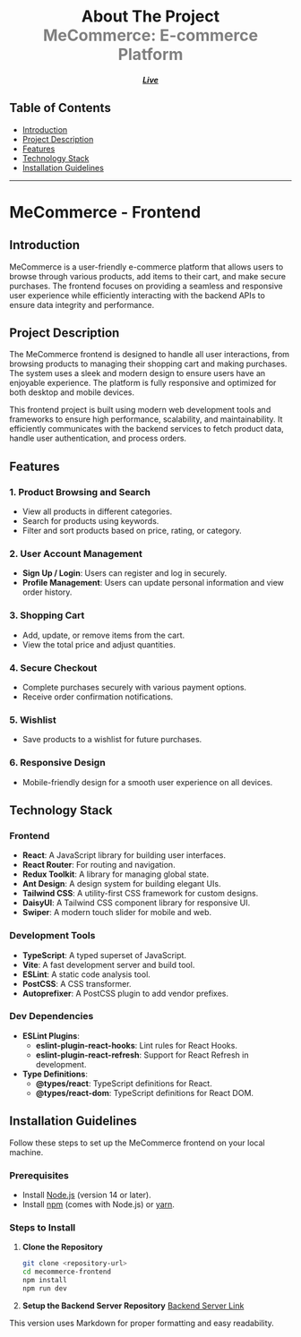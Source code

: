 <div align="center">
  <h1>About The Project
  <div style="color: #808080">
  MeCommerce: E-commerce Platform
  </div></h1>
  <h5><a href="https://mecommerce-weld.vercel.app">
  Live</a></h5>
</div>

## Table of Contents
- [Introduction](#introduction)
- [Project Description](#project-description)
- [Features](#features)
- [Technology Stack](#technology-stack)
- [Installation Guidelines](#installation-guidelines)

---

# MeCommerce - Frontend

## Introduction

MeCommerce is a user-friendly e-commerce platform that allows users to browse through various products, add items to their cart, and make secure purchases. The frontend focuses on providing a seamless and responsive user experience while efficiently interacting with the backend APIs to ensure data integrity and performance.

## Project Description

The MeCommerce frontend is designed to handle all user interactions, from browsing products to managing their shopping cart and making purchases. The system uses a sleek and modern design to ensure users have an enjoyable experience. The platform is fully responsive and optimized for both desktop and mobile devices.

This frontend project is built using modern web development tools and frameworks to ensure high performance, scalability, and maintainability. It efficiently communicates with the backend services to fetch product data, handle user authentication, and process orders.

## Features

### 1. Product Browsing and Search
- View all products in different categories.
- Search for products using keywords.
- Filter and sort products based on price, rating, or category.

### 2. User Account Management
- **Sign Up / Login**: Users can register and log in securely.
- **Profile Management**: Users can update personal information and view order history.

### 3. Shopping Cart
- Add, update, or remove items from the cart.
- View the total price and adjust quantities.

### 4. Secure Checkout
- Complete purchases securely with various payment options.
- Receive order confirmation notifications.

### 5. Wishlist
- Save products to a wishlist for future purchases.

### 6. Responsive Design
- Mobile-friendly design for a smooth user experience on all devices.

## Technology Stack

### Frontend
- **React**: A JavaScript library for building user interfaces.
- **React Router**: For routing and navigation.
- **Redux Toolkit**: A library for managing global state.
- **Ant Design**: A design system for building elegant UIs.
- **Tailwind CSS**: A utility-first CSS framework for custom designs.
- **DaisyUI**: A Tailwind CSS component library for responsive UI.
- **Swiper**: A modern touch slider for mobile and web.

### Development Tools
- **TypeScript**: A typed superset of JavaScript.
- **Vite**: A fast development server and build tool.
- **ESLint**: A static code analysis tool.
- **PostCSS**: A CSS transformer.
- **Autoprefixer**: A PostCSS plugin to add vendor prefixes.

### Dev Dependencies
- **ESLint Plugins**:
  - **eslint-plugin-react-hooks**: Lint rules for React Hooks.
  - **eslint-plugin-react-refresh**: Support for React Refresh in development.
- **Type Definitions**:
  - **@types/react**: TypeScript definitions for React.
  - **@types/react-dom**: TypeScript definitions for React DOM.

## Installation Guidelines

Follow these steps to set up the MeCommerce frontend on your local machine.

### Prerequisites
- Install [Node.js](https://nodejs.org/) (version 14 or later).
- Install [npm](https://www.npmjs.com/) (comes with Node.js) or [yarn](https://classic.yarnpkg.com/en/docs/install/).

### Steps to Install

1. **Clone the Repository**
   ```bash
   git clone <repository-url>
   cd mecommerce-frontend
   npm install
   npm run dev
   ```
2. **Setup the Backend Server Repository**
    [Backend Server Link](https://github.com/NFRIDOY/MeCommerce-server)
   

This version uses Markdown for proper formatting and easy readability.
